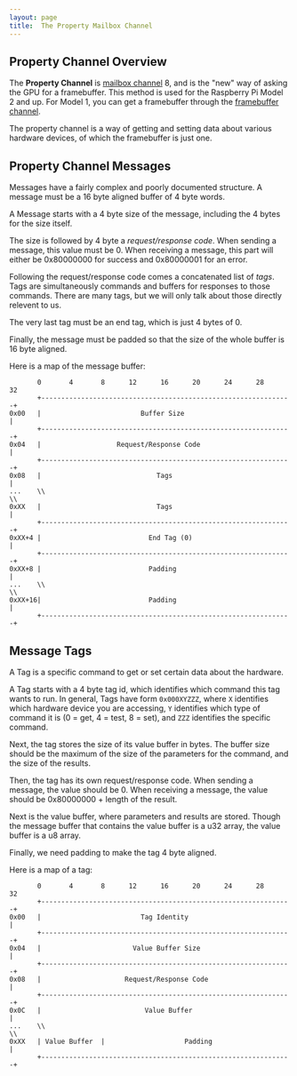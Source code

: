 ```yaml
---
layout: page
title:  The Property Mailbox Channel
---
```


## Property Channel Overview
The **Property Channel** is [mailbox channel](/extra/mailbox.html) 8, and is the "new" way of asking the GPU for a framebuffer.  This method is used for the Raspberry Pi
Model 2 and up.  For Model 1, you can get a framebuffer through the [framebuffer channel](/extra/fb-channel.html).

The property channel is a way of getting and setting data about various hardware devices, of which the framebuffer is just one.

## Property Channel Messages
Messages have a fairly complex and poorly documented structure.  A message must be a 16 byte aligned buffer of 4 byte words.

A Message starts with a 4 byte size of the message, including the 4 bytes for the size itself.

The size is followed by 4 byte a *request/response code*.  When sending a message, this value must be 0.  When receiving a message, this part will either be 0x80000000 for success and 0x80000001 for an error.

Following the request/response code comes a concatenated list of *tags*.  Tags are simultaneously commands and buffers for responses to those commands. There are many tags, but we will only talk about those directly relevent to us.

The very last tag must be an end tag, which is just 4 bytes of 0.

Finally, the message must be padded so that the size of the whole buffer is 16 byte aligned.

Here is a map of the message buffer:

```
       0       4       8      12      16      20      24      28      32
       +---------------------------------------------------------------+
0x00   |                         Buffer Size                           |
       +---------------------------------------------------------------+
0x04   |                   Request/Response Code                       |
       +---------------------------------------------------------------+
0x08   |                             Tags                              |
...    \\                                                             \\
0xXX   |                             Tags                              |
       +---------------------------------------------------------------+
0xXX+4 |                           End Tag (0)                         |
       +---------------------------------------------------------------+
0xXX+8 |                           Padding                             |
...    \\                                                             \\
0xXX+16|                           Padding                             |
       +---------------------------------------------------------------+
```

## Message Tags
A Tag is a specific command to get or set certain data about the hardware.

A Tag starts with a 4 byte tag id, which identifies which command this tag wants to run.  In general, Tags have form `0x000XYZZZ`, where `X` identifies which hardware
device you are accessing, `Y` identifies which type of command it is (0 = get, 4 = test, 8 = set), and `ZZZ` identifies the specific command.

Next, the tag stores the size of its value buffer in bytes.  The buffer size should be the maximum of the size of the parameters for the command, and the size of the results.

Then, the tag has its own request/response code.  When sending a message, the value should be 0.  When receiving a message, the value should be 0x80000000 + length of the
result.

Next is the value buffer, where parameters and results are stored.  Though the message buffer that contains the value buffer is a u32 array, the value buffer is
a u8 array.

Finally, we need padding to make the tag 4 byte aligned.

Here is a map of a tag:
```
       0       4       8      12      16      20      24      28      32
       +---------------------------------------------------------------+
0x00   |                         Tag Identity                          |
       +---------------------------------------------------------------+
0x04   |                       Value Buffer Size                       |
       +---------------------------------------------------------------+
0x08   |                     Request/Response Code                     |
       +---------------------------------------------------------------+
0x0C   |                          Value Buffer                         |
...    \\                                                             \\
0xXX   | Value Buffer  |                    Padding                    |
       +---------------------------------------------------------------+

```
